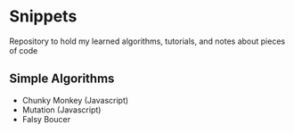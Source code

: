 # Snippets
Repository to hold my learned algorithms, tutorials, and notes about pieces of code

## Simple Algorithms
- Chunky Monkey (Javascript)
- Mutation (Javascript)
- Falsy Boucer